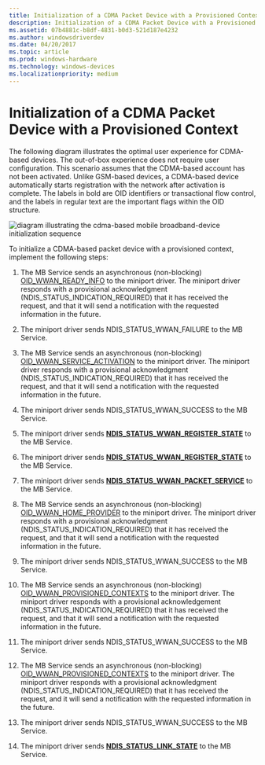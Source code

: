 ```yaml
---
title: Initialization of a CDMA Packet Device with a Provisioned Context
description: Initialization of a CDMA Packet Device with a Provisioned Context
ms.assetid: 07b4881c-b8df-4831-b0d3-521d187e4232
ms.author: windowsdriverdev
ms.date: 04/20/2017
ms.topic: article
ms.prod: windows-hardware
ms.technology: windows-devices
ms.localizationpriority: medium
---
```


# Initialization of a CDMA Packet Device with a Provisioned Context


The following diagram illustrates the optimal user experience for CDMA-based devices. The out-of-box experience does not require user configuration. This scenario assumes that the CDMA-based account has not been activated. Unlike GSM-based devices, a CDMA-based device automatically starts registration with the network after activation is complete. The labels in bold are OID identifiers or transactional flow control, and the labels in regular text are the important flags within the OID structure.

![diagram illustrating the cdma-based mobile broadband-device initialization sequence](images/wwancdmadevinitseq.png)

To initialize a CDMA-based packet device with a provisioned context, implement the following steps:

1.  The MB Service sends an asynchronous (non-blocking) [OID\_WWAN\_READY\_INFO](https://msdn.microsoft.com/library/windows/hardware/ff569833) to the miniport driver. The miniport driver responds with a provisional acknowledgment (NDIS\_STATUS\_INDICATION\_REQUIRED) that it has received the request, and that it will send a notification with the requested information in the future.

2.  The miniport driver sends NDIS\_STATUS\_WWAN\_FAILURE to the MB Service.

3.  The MB Service sends an asynchronous (non-blocking) [OID\_WWAN\_SERVICE\_ACTIVATION](https://msdn.microsoft.com/library/windows/hardware/ff569835) to the miniport driver. The miniport driver responds with a provisional acknowledgment (NDIS\_STATUS\_INDICATION\_REQUIRED) that it has received the request, and that it will send a notification with the requested information in the future.

4.  The miniport driver sends NDIS\_STATUS\_WWAN\_SUCCESS to the MB Service.

5.  The miniport driver sends [**NDIS\_STATUS\_WWAN\_REGISTER\_STATE**](https://msdn.microsoft.com/library/windows/hardware/ff567857) to the MB Service.

6.  The miniport driver sends [**NDIS\_STATUS\_WWAN\_REGISTER\_STATE**](https://msdn.microsoft.com/library/windows/hardware/ff567857) to the MB Service.

7.  The miniport driver sends [**NDIS\_STATUS\_WWAN\_PACKET\_SERVICE**](https://msdn.microsoft.com/library/windows/hardware/ff567850) to the MB Service.

8.  The MB Service sends an asynchronous (non-blocking) [OID\_WWAN\_HOME\_PROVIDER](https://msdn.microsoft.com/library/windows/hardware/ff569826) to the miniport driver. The miniport driver responds with a provisional acknowledgment (NDIS\_STATUS\_INDICATION\_REQUIRED) that it has received the request, and that it will send a notification with the requested information in the future.

9.  The miniport driver sends NDIS\_STATUS\_WWAN\_SUCCESS to the MB Service.

10. The MB Service sends an asynchronous (non-blocking) [OID\_WWAN\_PROVISIONED\_CONTEXTS](https://msdn.microsoft.com/library/windows/hardware/ff569831) to the miniport driver. The miniport driver responds with a provisional acknowledgement (NDIS\_STATUS\_INDICATION\_REQUIRED) that it has received the request, and that it will send a notification with the requested information in the future.

11. The miniport driver sends NDIS\_STATUS\_WWAN\_SUCCESS to the MB Service.

12. The MB Service sends an asynchronous (non-blocking) [OID\_WWAN\_PROVISIONED\_CONTEXTS](https://msdn.microsoft.com/library/windows/hardware/ff569831) to the miniport driver. The miniport driver responds with a provisional acknowledgment (NDIS\_STATUS\_INDICATION\_REQUIRED) that it has received the request, and it will send a notification with the requested information in the future.

13. The miniport driver sends NDIS\_STATUS\_WWAN\_SUCCESS to the MB Service.

14. The miniport driver sends [**NDIS\_STATUS\_LINK\_STATE**](https://msdn.microsoft.com/library/windows/hardware/ff567391) to the MB Service.

 

 






